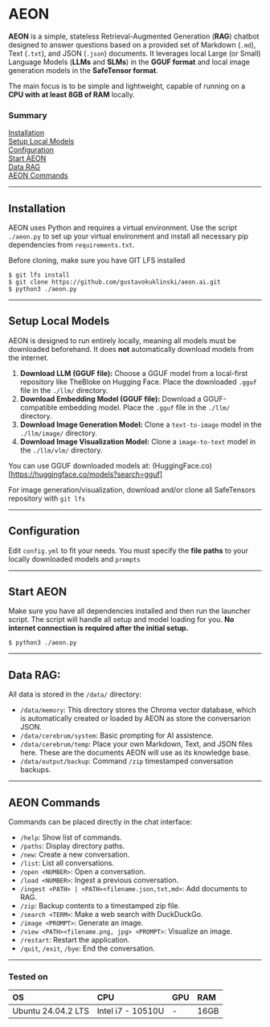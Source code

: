 # AEON

**AEON** is a simple, stateless Retrieval-Augmented Generation (**RAG**) chatbot designed to answer questions based on a provided set of Markdown (`.md`), Text (`.txt`), and JSON (`.json`) documents. It leverages local Large (or Small) Language Models (**LLMs** and **SLMs**) in the **GGUF format** and local image generation models in the **SafeTensor format**.

The main focus is to be simple and lightweight, capable of running on a **CPU with at least 8GB of RAM** locally.

### Summary

[Installation](#installation)<br />
[Setup Local Models](#setup-local-models)<br />
[Configuration](#configuration)<br />
[Start AEON](#start-aeon)<br />
[Data RAG](#data-rag)<br />
[AEON Commands](#aeon-commands)<br />

-----

## Installation

AEON uses Python and requires a virtual environment. Use the script `./aeon.py` to set up your virtual environment and install all necessary pip dependencies from `requirements.txt`.

Before cloning, make sure you have GIT LFS installed

```shell
$ git lfs install
$ git clone https://github.com/gustavokuklinski/aeon.ai.git
$ python3 ./aeon.py
```
-----

## Setup Local Models

AEON is designed to run entirely locally, meaning all models must be downloaded beforehand. It does **not** automatically download models from the internet.

1.  **Download LLM (GGUF file):** Choose a GGUF model from a local-first repository like TheBloke on Hugging Face. Place the downloaded `.gguf` file in the `./llm/` directory.
2.  **Download Embedding Model (GGUF file):** Download a GGUF-compatible embedding model. Place the `.gguf` file in the `./llm/` directory.
3.  **Download Image Generation Model:** Clone a `text-to-image` model in the `./llm/image/` directory.
3.  **Download Image Visualization Model:** Clone a `image-to-text` model in the `./llm/vlm/` directory.

You can use GGUF downloaded models at:
(HuggingFace.co)[https://huggingface.co/models?search=gguf]

For image generation/visualization, download and/or clone all SafeTensors repository with `git lfs`

-----

## Configuration

Edit `config.yml` to fit your needs. You must specify the **file paths** to your locally downloaded models and `prompts`

-----

## Start AEON

Make sure you have all dependencies installed and then run the launcher script. The script will handle all setup and model loading for you. **No internet connection is required after the initial setup.**

```shell
$ python3 ./aeon.py
```

-----

## Data RAG:

All data is stored in the `/data/` directory:

  * `/data/memory`: This directory stores the Chroma vector database, which is automatically created or loaded by AEON as store the conversarion JSON.
  * `/data/cerebrum/system`: Basic prompting for AI assistence.
  * `/data/cerebrum/temp`: Place your own Markdown, Text, and JSON files here. These are the documents AEON will use as its knowledge base.
  * `/data/output/backup`: Command `/zip` timestamped conversation backups.

-----

## AEON Commands

Commands can be placed directly in the chat interface:

* `/help`: Show list of commands.
* `/paths`: Display directory paths.
* `/new`: Create a new conversation.
* `/list`: List all conversations.
* `/open <NUMBER>`: Open a conversation.
* `/load <NUMBER>`: Ingest a previous conversation.
* `/ingest <PATH> | <PATH><filename.json,txt,md>`: Add documents to RAG.
* `/zip`: Backup contents to a timestamped zip file.
* `/search <TERM>`: Make a web search with DuckDuckGo.
* `/image <PROMPT>`: Generate an image.
* `/view <PATH><filename.png, jpg> <PROMPT>`: Visualize an image.
* `/restart`: Restart the application.
* `/quit`, `/exit`, `/bye`: End the conversation.

-----

### Tested on

| OS | CPU | GPU | RAM |
|:---|:---|:---|:---|
| Ubuntu 24.04.2 LTS | Intel i7 - 10510U | - | 16GB |